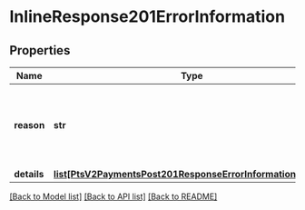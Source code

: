 # InlineResponse201ErrorInformation

## Properties
Name | Type | Description | Notes
------------ | ------------- | ------------- | -------------
**reason** | **str** | The reason of the status.  Possible values:  - MISSING_FIELD  - INVALID_DATA  | [optional] 
**details** | [**list[PtsV2PaymentsPost201ResponseErrorInformationDetails]**](PtsV2PaymentsPost201ResponseErrorInformationDetails.md) |  | [optional] 

[[Back to Model list]](../README.md#documentation-for-models) [[Back to API list]](../README.md#documentation-for-api-endpoints) [[Back to README]](../README.md)


